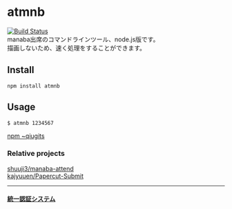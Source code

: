 # atmnb
[![Build Status](https://travis-ci.org/qiugits/atmnb.svg?branch=master)](https://travis-ci.org/qiugits/atmnb)\
manaba出席のコマンドラインツール、node.js版です。\
描画しないため、速く処理をすることができます。

## Install

```terminal
npm install atmnb
```

## Usage

```terminal
$ atmnb 1234567
```

[npm ~qiugits](https://www.npmjs.com/~qiugits)

### Relative projects
[shuuji3/manaba-attend](https://github.com/shuuji3/manaba-attend)\
[kajyuuen/Papercut-Submit](https://github.com/kajyuuen/Papercut-Submit)

---
#### [統一認証システム](https://account.tsukuba.ac.jp/list.html)
